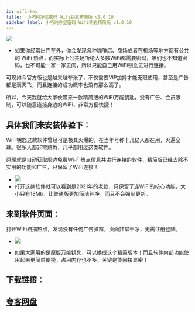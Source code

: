 ```yaml
---
id: wifi-key
title:  小巧纯净显密码 Wifi钥匙精简版 v1.0.10
sidebar_label: 小巧纯净显密码 Wifi钥匙精简版 v1.0.10
---
```

![](https://cdn-thumbs.imagevenue.com/35/b5/ce/ME18V1EH_t.png)
* 如果你经常出门在外，你会发现各种咖啡店、商场或者在机场等地方都有公共的 WiFi 热点，而实际上公共场所绝大多数WiFi都需要密码，咱们也不知道密码，也不可能一家一家去问，所以只能自己用WiFi钥匙去进行连接。

可现如今官方版也是越来越夸张了，不仅需要VIP加持才能无限使用，甚至是广告都是满天飞，而且连接的成功概率也没有那么高了。

所以，今天我就给大家伙带来一款精简版的WiFi万能钥匙，没有广告、会员限制，可以随意连接身边的WiFi，非常方便快捷！

## 具体我们来安装体验下：
WiFi钥匙这款软件曾经可是极其火爆的，在当年号称十几亿人都在用，火遍全球。很多人都非常熟悉，几乎都用过这类软件。

原理就是自动获取周边免费Wi-Fi热点信息并进行连接的软件，精简版已经去除不实用的功能和广告，只保留了WiFi连接！
* ![](https://cdn-thumbs.imagevenue.com/54/e3/e9/ME18V1FN_t.jpg)
* 打开这款软件就可以看到是2021年的老款，只保留了连WiFi的核心功能，大小只有18Mb，比普通版更加简洁纯净，而且不会强制更新。

## 来到软件页面：
打开WiFi扫描热点，发现没有任何广告弹窗，页面非常干净，无需注册登陆。
* ![](https://cdn-thumbs.imagevenue.com/b4/91/6f/ME18V1FP_t.jpg)

* 如果大家用的是原版万能钥匙，可以换成这个精简版本！而且软件内部功能使用起来更简单便捷，占用内存也不多，关键是能间接显密！



## 下载链接：
## [夸客网盘](https://www.cnblogs.com/songzhixue/p/11261118.html)








